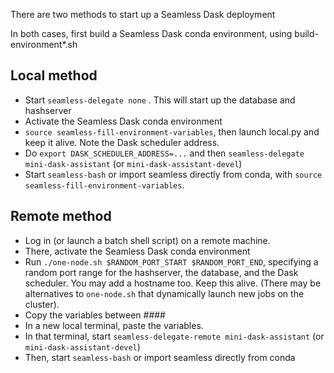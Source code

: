 There are two methods to start up a Seamless Dask deployment

In both cases, first build a Seamless Dask conda environment,
using build-environment*.sh

## Local method

- Start `seamless-delegate none` . This will start up the database and hashserver
- Activate the Seamless Dask conda environment
- `source seamless-fill-environment-variables`, then launch local.py and keep it alive. Note the Dask scheduler address.
- Do `export DASK_SCHEDULER_ADDRESS=...`  and then `seamless-delegate mini-dask-assistant` (or `mini-dask-assistant-devel`)
- Start `seamless-bash` or import seamless directly from conda, with `source seamless-fill-environment-variables`.

## Remote method

- Log in (or launch a batch shell script) on a remote machine.
- There, activate the Seamless Dask conda environment
- Run `./one-node.sh $RANDOM_PORT_START $RANDOM_PORT_END`, specifying a random port range for the hashserver, the database, and the Dask scheduler. You may add a hostname too. Keep this alive.
(There may be alternatives to `one-node.sh` that dynamically launch new jobs on the cluster).
- Copy the variables between ####
- In a new local terminal, paste the variables.
- In that terminal, start `seamless-delegate-remote mini-dask-assistant` (or `mini-dask-assistant-devel`)
- Then, start `seamless-bash` or import seamless directly from conda
